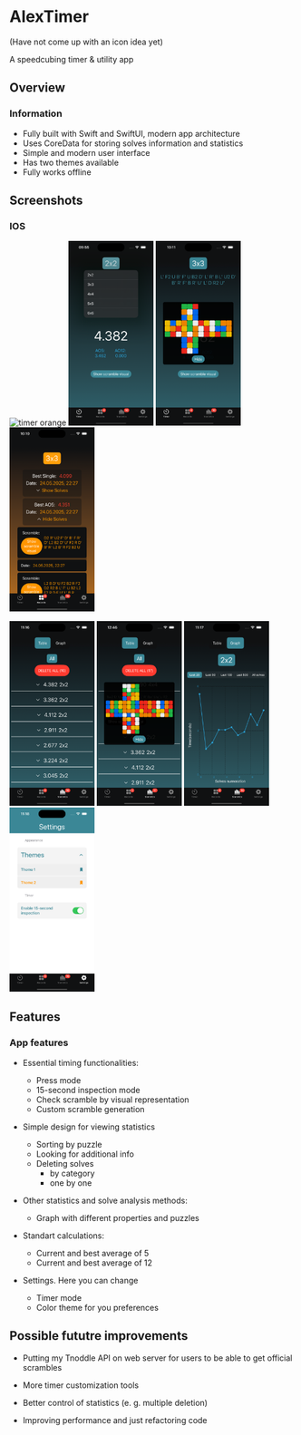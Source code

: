 
# AlexTimer
(Have not come up with an icon idea yet)

A speedcubing timer & utility app

## Overview
### Information

* Fully built with Swift and SwiftUI, modern app architecture
* Uses CoreData for storing solves information and statistics
* Simple and modern user interface
* Has two themes available
* Fully works offline

## Screenshots
### IOS

<img src="[https://raw.githubusercontent.com/axneo27/AlexTimerApp/refs/heads/main/.github/images/timer_orange.png?token=GHSAT0AAAAAAC5AIL2ORTUXDMGAMWEI25IK2BS2WRA](https://www.hollywoodreporter.com/wp-content/uploads/2012/12/img_logo_blue.jpg?w=1440&h=810&crop=1)" alt="timer orange" width="150"/> <img src="https://raw.githubusercontent.com/axneo27/AlexTimerApp/refs/heads/main/.github/images/timer_puzzles.png?token=GHSAT0AAAAAAC5AIL2P6F3MPEAPVPGYVVUQ2BS4Q5A" alt="timer puzzles" width="150"/> <img src="https://raw.githubusercontent.com/axneo27/AlexTimerApp/refs/heads/main/.github/images/timer_visual_3x3.png?token=GHSAT0AAAAAAC5AIL2OVTMLUHBMTJTUEWOO2BS4SBQ" alt="timer puzzles" width="150"/> <img src="https://raw.githubusercontent.com/axneo27/AlexTimerApp/refs/heads/main/.github/images/records.png?token=GHSAT0AAAAAAC5AIL2P3PVMOXBAOBUMENS22BS4TGQ" alt="timer puzzles" width="150"/>


<img src="https://raw.githubusercontent.com/axneo27/AlexTimerApp/refs/heads/main/.github/images/stats_all.png?token=GHSAT0AAAAAAC5AIL2ODSXFDNA2SKM6ICS62BS4WDQ" alt="timer puzzles" width="150"/> <img src="https://raw.githubusercontent.com/axneo27/AlexTimerApp/refs/heads/main/.github/images/stats_4x4visual.png?token=GHSAT0AAAAAAC5AIL2OAY25SYTQAWLA6XLM2BS46NA" alt="timer puzzles" width="150"/> <img src="https://raw.githubusercontent.com/axneo27/AlexTimerApp/refs/heads/main/.github/images/graph_2x2.png?token=GHSAT0AAAAAAC5AIL2PSAO3YPF2YI7CHN662BS4WQQ" alt="timer puzzles" width="150"/> <img src="https://raw.githubusercontent.com/axneo27/AlexTimerApp/refs/heads/main/.github/images/settings.png?token=GHSAT0AAAAAAC5AIL2O6SKNMT7QAVTBKMF62BS4XJA" alt="timer puzzles" width="150"/>

## Features
### App features

* Essential timing functionalities:
  * Press mode
  * 15-second inspection mode
  * Check scramble by visual representation
  * Custom scramble generation

* Simple design for viewing statistics
  * Sorting by puzzle
  * Looking for additional info
  * Deleting solves 
    * by category
    * one by one

* Other statistics and solve analysis methods:
  * Graph with different properties and puzzles

* Standart calculations:
  * Current and best average of 5
  * Current and best average of 12

* Settings. Here you can change
  * Timer mode
  * Color theme for you preferences

## Possible fututre improvements
* Putting my Tnoddle API on web server for users to be able to get official scrambles

* More timer customization tools

* Better control of statistics (e. g. multiple deletion)

* Improving performance and just refactoring code 
